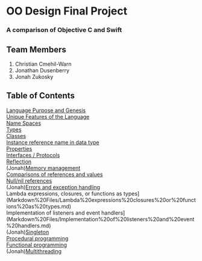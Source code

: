 # OO Design Final Project
### A comparison of Objective C and Swift

## Team Members
1. Christian Cmehil-Warn
2. Jonathan Dusenberry
3. Jonah Zukosky

## Table of Contents
[Language Purpose and Genesis](Markdown%20Files/Language%20Purpose%20and%20Genesis.md)  
[Unique Features of the Language](Markdown%20Files/Unique%20Features%20of%20the%20Language.md)  
[Name Spaces](Markdown%20Files/Name%20Spaces.md)  
[Types](Markdown%20Files/Types.md)  
[Classes](Markdown%20Files/Classes.md)  
[Instance reference name in data type](Markdown%20Files/Instance%20Reference%20Name%20in%20Data%20Type.md)  
[Properties](Markdown%20Files/Properties.md)  
[Interfaces / Protocols](Markdown%20Files/Interfaces%20or%20Protocols.md)  
[Reflection](Markdown%20Files/Reflection.md)  
(Jonah)[Memory management](Markdown%20Files/Memory%20Management.md)  
[Comparisons of references and values](Markdown%20Files/Comparisons%20of%20References%20and%20Values.md)  
[Null/nil references](Markdown%20Files/Null%20or%20nil%20references.md)  
(Jonah)[Errors and exception handling](Markdown%20Files/Errors%20and%20Exception%20Handling.md)  
Lambda expressions, closures, or functions as types](Markdown%20Files/Lambda%20expressions%20closures%20or%20functions%20as%20types.md)  
Implementation of listeners and event handlers](Markdown%20Files/Implementation%20of%20listeners%20and%20event%20handlers.md)  
(Jonah)[Singleton](Markdown%20Files/Singleton.md)  
[Procedural programming](Markdown%20Files/Procedural%20Programming.md)  
[Functional programming](Markdown%20Files/Functional%20Programming.md)   
(Jonah)[Multithreading](Markdown%20Files/Multithreading.md)  

